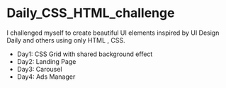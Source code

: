 # Daily_CSS_HTML_challenge

I challenged myself to create beautiful UI elements inspired by UI Design Daily and others using only HTML , CSS.

- Day1: CSS Grid with shared background effect
- Day2: Landing Page
- Day3: Carousel
- Day4: Ads Manager
